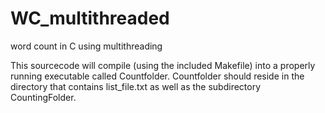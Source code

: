 # WC_multithreaded
word count in C using multithreading

This sourcecode will compile (using the included Makefile) into a properly running executable called Countfolder. Countfolder should reside in the directory that contains list_file.txt as well as the subdirectory CountingFolder.

